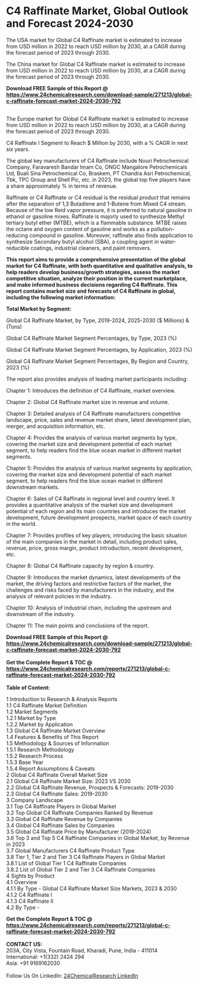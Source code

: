 <h1>C4 Raffinate Market, Global Outlook and Forecast 2024-2030</h1><p>The USA market for Global C4 Raffinate market is estimated to increase from USD million in 2022 to reach USD million by 2030, at a CAGR during the forecast period of 2023 through 2030.</p><p>
</p><p>The China market for Global C4 Raffinate market is estimated to increase from USD million in 2022 to reach USD million by 2030, at a CAGR during the forecast period of 2023 through 2030.</p><div><b>Download FREE Sample of this Report @ 
            <a href="https://www.24chemicalresearch.com/download-sample/271213/global-c-raffinate-forecast-market-2024-2030-792">
            https://www.24chemicalresearch.com/download-sample/271213/global-c-raffinate-forecast-market-2024-2030-792</a></b></div><br><p>
</p><p>The Europe market for Global C4 Raffinate market is estimated to increase from USD million in 2022 to reach USD million by 2030, at a CAGR during the forecast period of 2023 through 2030.</p><p>
C4 Raffinate I Segment to Reach $ Million by 2030, with a % CAGR in next six years.</p><p>
The global key manufacturers of C4 Raffinate include Nouri Petrochemical Company, Faravaresh Bandar Imam Co, ONGC Mangalore Petrochemicals Ltd, Buali Sina Petrochemical Co, Braskem, PT Chandra Asri Petrochemical, Tbk, TPC Group and Shell Pic, etc. in 2023, the global top five players have a share approximately % in terms of revenue.</p><p>
Raffinate or C4 Raffinate or C4 residual is the residual product that remains after the separation of 1,3 Butadiene and 1-Butene from Mixed C4 stream. Because of the low Reid vapor pressure, it is preferred to natural gasoline in ethanol or gasoline mixes. Raffinate is majorly used to synthesize Methyl tertiary butyl ether (MTBE), which is a flammable substance. MTBE raises the octane and oxygen content of gasoline and works as a pollution-reducing compound in gasoline. Moreover, raffinate also finds application to synthesize Secondary butyl alcohol (SBA), a coupling agent in water-reducible coatings, industrial cleaners, and paint removers.</p><p>
<strong>This report aims to provide a comprehensive presentation of the global market for C4 Raffinate, with both quantitative and qualitative analysis, to help readers develop business/growth strategies, assess the market competitive situation, analyze their position in the current marketplace, and make informed business decisions regarding C4 Raffinate. This report contains market size and forecasts of C4 Raffinate in global, including the following market information:</strong></p><p>
</p><p>
<strong>Total Market by Segment:</strong></p><p>
Global C4 Raffinate Market, by Type, 2019-2024, 2025-2030 ($ Millions) &amp; (Tons)</p><p>
Global C4 Raffinate Market Segment Percentages, by Type, 2023 (%)</p><p>
</p><p>
Global C4 Raffinate Market Segment Percentages, by Application, 2023 (%)</p><p>
</p><p>
Global C4 Raffinate Market Segment Percentages, By Region and Country, 2023 (%)</p><p>
</p><p>
The report also provides analysis of leading market participants including:</p><p>
</p><p>
</p><p>
Chapter 1: Introduces the definition of C4 Raffinate, market overview.</p><p>
Chapter 2: Global C4 Raffinate market size in revenue and volume.</p><p>
Chapter 3: Detailed analysis of C4 Raffinate manufacturers competitive landscape, price, sales and revenue market share, latest development plan, merger, and acquisition information, etc.</p><p>
Chapter 4: Provides the analysis of various market segments by type, covering the market size and development potential of each market segment, to help readers find the blue ocean market in different market segments.</p><p>
Chapter 5: Provides the analysis of various market segments by application, covering the market size and development potential of each market segment, to help readers find the blue ocean market in different downstream markets.</p><p>
Chapter 6: Sales of C4 Raffinate in regional level and country level. It provides a quantitative analysis of the market size and development potential of each region and its main countries and introduces the market development, future development prospects, market space of each country in the world.</p><p>
Chapter 7: Provides profiles of key players, introducing the basic situation of the main companies in the market in detail, including product sales, revenue, price, gross margin, product introduction, recent development, etc.</p><p>
Chapter 8: Global C4 Raffinate capacity by region &amp; country.</p><p>
Chapter 9: Introduces the market dynamics, latest developments of the market, the driving factors and restrictive factors of the market, the challenges and risks faced by manufacturers in the industry, and the analysis of relevant policies in the industry.</p><p>
Chapter 10: Analysis of industrial chain, including the upstream and downstream of the industry.</p><p>
Chapter 11: The main points and conclusions of the report.</p><div><b>Download FREE Sample of this Report @ 
            <a href="https://www.24chemicalresearch.com/download-sample/271213/global-c-raffinate-forecast-market-2024-2030-792">
            https://www.24chemicalresearch.com/download-sample/271213/global-c-raffinate-forecast-market-2024-2030-792</a></b></div><br><div><b>Get the Complete Report & TOC @ 
            <a href="https://www.24chemicalresearch.com/reports/271213/global-c-raffinate-forecast-market-2024-2030-792">
            https://www.24chemicalresearch.com/reports/271213/global-c-raffinate-forecast-market-2024-2030-792</a></b></div><br>
            <b>Table of Content:</b><p>1 Introduction to Research & Analysis Reports<br />
    1.1 C4 Raffinate Market Definition<br />
    1.2 Market Segments<br />
        1.2.1 Market by Type<br />
        1.2.2 Market by Application<br />
    1.3 Global C4 Raffinate Market Overview<br />
    1.4 Features & Benefits of This Report<br />
    1.5 Methodology & Sources of Information<br />
        1.5.1 Research Methodology<br />
        1.5.2 Research Process<br />
        1.5.3 Base Year<br />
        1.5.4 Report Assumptions & Caveats<br />
2 Global C4 Raffinate Overall Market Size<br />
    2.1 Global C4 Raffinate Market Size: 2023 VS 2030<br />
    2.2 Global C4 Raffinate Revenue, Prospects & Forecasts: 2019-2030<br />
    2.3 Global C4 Raffinate Sales: 2019-2030<br />
3 Company Landscape<br />
    3.1 Top C4 Raffinate Players in Global Market<br />
    3.2 Top Global C4 Raffinate Companies Ranked by Revenue<br />
    3.3 Global C4 Raffinate Revenue by Companies<br />
    3.4 Global C4 Raffinate Sales by Companies<br />
    3.5 Global C4 Raffinate Price by Manufacturer (2019-2024)<br />
    3.6 Top 3 and Top 5 C4 Raffinate Companies in Global Market, by Revenue in 2023<br />
    3.7 Global Manufacturers C4 Raffinate Product Type<br />
    3.8 Tier 1, Tier 2 and Tier 3 C4 Raffinate Players in Global Market<br />
        3.8.1 List of Global Tier 1 C4 Raffinate Companies<br />
        3.8.2 List of Global Tier 2 and Tier 3 C4 Raffinate Companies<br />
4 Sights by Product<br />
    4.1 Overview<br />
        4.1.1 By Type - Global C4 Raffinate Market Size Markets, 2023 & 2030<br />
        4.1.2 C4 Raffinate I<br />
        4.1.3 C4 Raffinate II<br />
    4.2 By Type -</p><div><b>Get the Complete Report & TOC @ 
            <a href="https://www.24chemicalresearch.com/reports/271213/global-c-raffinate-forecast-market-2024-2030-792">
            https://www.24chemicalresearch.com/reports/271213/global-c-raffinate-forecast-market-2024-2030-792</a></b></div><br><b>CONTACT US:</b><br>
            203A, City Vista, Fountain Road, Kharadi, Pune, India - 411014<br>
            International: +1(332) 2424 294<br>
            Asia: +91 9169162030 <br><br>
            Follow Us On LinkedIn: <a href="https://www.linkedin.com/company/24chemicalresearch/">24ChemicalResearch LinkedIn</a>